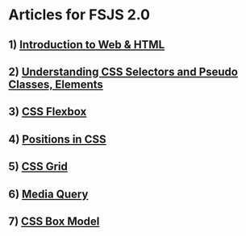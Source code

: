 # Articles for FSJS 2.0

## 1)  [Introduction to Web & HTML](https://medium.com/@shreyashdawake1/introduction-to-web-html-d4282d9a17fa)


## 2)  [Understanding CSS Selectors and Pseudo Classes, Elements](https://medium.com/@shreyashdawake1/understanding-css-selectors-and-pseudo-classes-elements-20b343dde751)


## 3) [CSS Flexbox](https://shreyashdawake.hashnode.dev/css-flexbox)


## 4) [Positions in CSS](https://shreyashdawake.hashnode.dev/positions-in-css)


## 5) [CSS Grid](https://shreyashdawake.hashnode.dev/css-grid)


## 6) [Media Query ](https://hashnode.com/post/clhm057cv000y09kwhr1de3r3)


## 7) [CSS Box Model](https://shreyashdawake.hashnode.dev/css-box-model)





